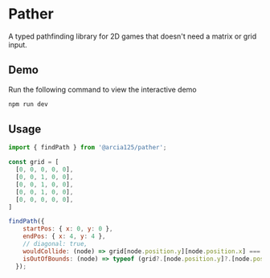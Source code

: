 # Pather

A typed pathfinding library for 2D games that doesn't need a matrix or grid input.

## Demo
Run the following command to view the interactive demo
```bash
npm run dev
```

## Usage

```js
import { findPath } from '@arcia125/pather';

const grid = [
  [0, 0, 0, 0, 0],
  [0, 0, 1, 0, 0],
  [0, 0, 1, 0, 0],
  [0, 0, 1, 0, 0],
  [0, 0, 0, 0, 0],
]

findPath({
    startPos: { x: 0, y: 0 },
    endPos: { x: 4, y: 4 },
    // diagonal: true,
    wouldCollide: (node) => grid[node.position.y][node.position.x] === 1,
    isOutOfBounds: (node) => typeof (grid?.[node.position.y]?.[node.position.x]) === 'undefined',
  });

```
